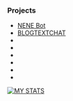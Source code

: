 ### Projects
- [NENE Bot](https://github.com/Jannnn1235/NENEbot-DiscordPy)     
- [BLOGTEXTCHAT](http://mytestproject.tsgintertrade.com)        
-
-
-
-
-
-



[![MY STATS](https://github-readme-stats.vercel.app/api/top-langs/?username=jannnn1235&layout=compact&langs_count=10&hide_border=true&custom_title=Languages&bg_color=00000000)](https://github.com/Jannnn1235)





